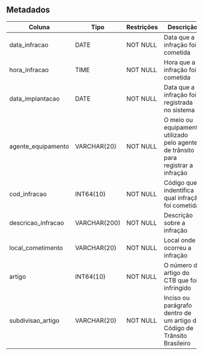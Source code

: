 ## Metadados


| Coluna            | Tipo        | Restrições           | Descrição                        |
|-------------------|------------ |----------------------|----------------------------------|
| data_infracao     | DATE        | NOT NULL             | Data que a infração foi cometida |
| hora_infracao     | TIME        | NOT NULL             | Hora que a infração foi cometida |
| data_implantacao  | DATE        | NOT NULL             | Data que a infração foi registrada no sistema |
| agente_equipamento| VARCHAR(20) | NOT NULL             | O meio ou equipamento utilizado pelo agente de trânsito para registrar a infração|
| cod_infracao      | INT64(10)   | NOT NULL             | Código que indentifica qual infração foi cometida |
| descricao_infracao| VARCHAR(200)| NOT NULL             | Descrição sobre a infração                   |
| local_cometimento | VARCHAR(20) | NOT NULL             | Local onde ocorreu a infração                |
| artigo            | INT64(10)   | NOT NULL             | O número do artigo do CTB que foi infringido |
| subdivisao_artigo | VARCHAR(20) | NOT NULL             | Inciso ou parágrafo dentro de um artigo do Código de Trânsito Brasileiro |




